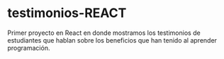# testimonios-REACT
Primer proyecto en React en donde mostramos los testimonios de estudiantes que hablan sobre los beneficios que han tenido al aprender programación.
